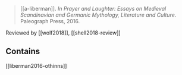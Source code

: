 > [[a-liberman]]. *In Prayer and Laughter: Essays on Medieval Scandinavian and Germanic Mythology, Literature and Culture*. Paleograph Press, 2016.

Reviewed by [[wolf2018]], [[shell2018-review]]

## Contains
[[liberman2016-othinns]]